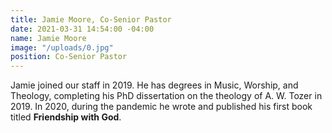 ```yaml
---
title: Jamie Moore, Co-Senior Pastor
date: 2021-03-31 14:54:00 -04:00
name: Jamie Moore
image: "/uploads/0.jpg"
position: Co-Senior Pastor
---
```


Jamie joined our staff in 2019. He has degrees in Music, Worship, and Theology, completing his PhD dissertation on the theology of A. W. Tozer in 2019. In 2020, during the pandemic he wrote and published his first book titled ****Friendship with God****.
